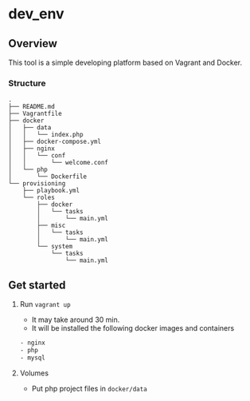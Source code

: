 # dev_env
## Overview
This tool is a simple developing platform based on Vagrant and Docker.

### Structure
```
.
├── README.md
├── Vagrantfile
├── docker
│   ├── data
│   │   └── index.php
│   ├── docker-compose.yml
│   ├── nginx
│   │   └── conf
│   │       └── welcome.conf
│   └── php
│       └── Dockerfile
└── provisioning
    ├── playbook.yml
    └── roles
        ├── docker
        │   └── tasks
        │       └── main.yml
        ├── misc
        │   └── tasks
        │       └── main.yml
        └── system
            └── tasks
                └── main.yml

```

## Get started
1. Run `vagrant up`
    - It may take around 30 min.
    - It will be installed the following docker images and containers

    ```bash
    - nginx
    - php
    - mysql
    ```
1. Volumes
    - Put php project files in `docker/data`
